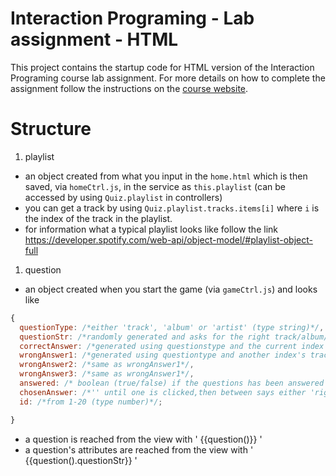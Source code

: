 Interaction Programing - Lab assignment - HTML
=================================================

This project contains the startup code for HTML version of the Interaction Programing course lab assignment. For more details on how to complete the assignment follow the instructions on the [course website](https://www.kth.se/social/course/DH2641).


Structure
================================================
1. playlist
  * an object created from what you input in the `home.html` which is then saved, via `homeCtrl.js`, in the service as `this.playlist` (can be accessed by using `Quiz.playlist` in controllers)
  * you can get a track by using `Quiz.playlist.tracks.items[i]` where `i` is the index of the track in the playlist.
  * for information what a typical playlist looks like follow the link https://developer.spotify.com/web-api/object-model/#playlist-object-full  

1. question
  * an object created when you start the game (via `gameCtrl.js`) and looks like
```javascript
{
  questionType: /*either 'track', 'album' or 'artist' (type string)*/,
  questionStr: /*randomly generated and asks for the right track/album/artist (type string)*/,
  correctAnswer: /*generated using questionstype and the current index's track (type string)*/,
  wrongAnswer1: /*generated using questiontype and another index's track (type string)*/,
  wrongAnswer2: /*same as wrongAnswer1*/,
  wrongAnswer3: /*same as wrongAnswer1*/,
  answered: /* boolean (true/false) if the questions has been answered or not*/,
  chosenAnswer: /*'' until one is clicked,then between says either 'rightAnswer' or 'wrongAnswer1/2/3' (type string)*/;
  id: /*from 1-20 (type number)*/;

}
```
  * a question is reached from the view with ' {{question()}} '
  * a question's attributes are reached from the view with ' {{question().questionStr}} '
